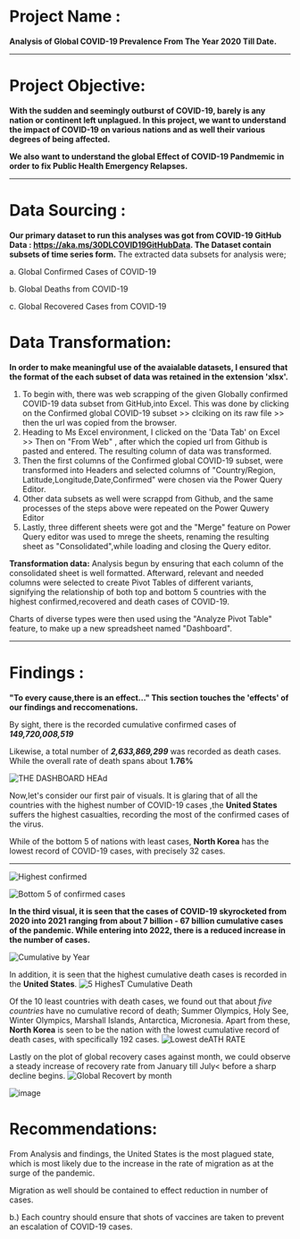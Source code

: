 # Project Name : 

**Analysis of Global COVID-19 Prevalence From The Year 2020 Till Date.**

---
# Project Objective: 

**With the sudden and seemingly outburst of COVID-19, barely is any nation or continent left unplagued. In this project, we want to understand the impact of COVID-19 on various nations and as well their various degrees of being affected.**

**We also want to  understand the global Effect of COVID-19 Pandmemic in order to fix Public Health Emergency Relapses.**

---
# Data Sourcing : 

**Our primary dataset to run this analyses was got from COVID-19 GitHub Data : https://aka.ms/30DLCOVID19GitHubData.
The Dataset contain subsets of time series form.**
The extracted data subsets for analysis were;

a. Global Confirmed Cases of COVID-19

b. Global Deaths from COVID-19

c. Global Recovered Cases from COVID-19
                  
# Data Transformation: 

**In order to make meaningful use of the avaialable datasets, I ensured that the format of the each subset of data was retained in the extension 'xlsx'.**

1) To begin with, there was web scrapping of the given Globally confirmed COVID-19 data subset from GitHub,into Excel. This was done by clicking on the Confirmed global COVID-19 subset >> clciking on its raw file >> then the url was copied from the browser.
2) Heading to Ms Excel environment, I clicked on the 'Data Tab' on Excel >> Then on  "From Web" , after which the copied url from Github is pasted and entered. The resulting column of data was transformed.
3) Then the first columns of the Confirmed global COVID-19 subset, were transformed into Headers and selected columns of "Country/Region, Latitude,Longitude,Date,Confirmed" were chosen via the Power Query Editor.
4) Other data subsets as well were scrappd from Github, and the same processes of the steps above were repeated on the Power Quwery Editor
5) Lastly, three different sheets were got and the "Merge" feature on Power Query editor was used to mrege the sheets, renaming the resulting sheet as "Consolidated",while loading and closing the Query editor.

**Transformation data:**
Analysis begun by ensuring that each column of the consolidated sheet is well formatted.
Afterward, relevant and needed columns were selected to create Pivot Tables of different variants, signifying the relationship of both top and bottom 5 countries with the highest confirmed,recovered and death cases of COVID-19.

Charts of diverse types were then used using the "Analyze Pivot Table" feature, to make up a new spreadsheet named "Dashboard".

---

# Findings : 

**"To every cause,there is an effect..." This section touches the 'effects' of our findings and reccomenations.**

 By sight, there is the recorded cumulative confirmed cases of  **_149,720,008,519_**
 
 Likewise, a total number of  **_2,633,869,299_**  was recorded as death cases.
 While the overall rate of death spans about **1.76%**

 ![THE DASHBOARD HEAd](https://user-images.githubusercontent.com/107119554/174418235-f5f19442-45a6-4ed9-937a-e04a94206466.PNG)

 
 Now,let's consider our first pair of visuals. It is glaring that of all the countries with the highest number of COVID-19 cases ,the **United States** 
 suffers the highest casualties, recording the most of the confirmed cases of the virus.
 
 While of the bottom 5 of nations with least cases, **North Korea** has the lowest record of COVID-19 cases, with precisely 32 cases. 


---
![Highest confirmed](https://user-images.githubusercontent.com/107119554/174417228-3aba5534-3398-466d-960d-d06c415717b5.PNG)

![Bottom 5 of confirmed cases](https://user-images.githubusercontent.com/107119554/174417600-8c069ee7-bfc1-4f2d-9099-a4150cfef1f0.PNG)

**In the third visual, it is seen that the cases of COVID-19 skyrocketed from 2020 into 2021 ranging from about 7 billion - 67 billion cumulative cases of the pandemic. While entering into 2022, there is a reduced increase in the number of cases.**


![Cumulative by Year](https://user-images.githubusercontent.com/107119554/174418213-ada61e53-bad4-41e8-bb4d-4a0a39bc80fc.PNG)

In addition, it is seen that the highest cumulative death cases is recorded in the **United States**. 
![5 HighesT Cumulative Death](https://user-images.githubusercontent.com/107119554/174912565-08d7a76a-93ad-4be5-a4fb-79e9b09d09d3.PNG)


Of the 10 least countries with death cases, we found out that about _five countries_ have no cumulative record of death;  Summer Olympics,
Holy See, Winter Olympics, Marshall Islands, Antarctica, Micronesia.  Apart from these, **North Korea** is seen to be the nation with the lowest cumulative record of death cases, with specifically 192 cases.
![Lowest deATH RATE](https://user-images.githubusercontent.com/107119554/174912969-8d562003-8e03-43fb-a846-fc9cc2a4d529.PNG)

Lastly on the plot of global recovery cases against month, we could observe a steady increase of recovery rate from January till July< before a sharp decline begins.
![Global Recovert by month](https://user-images.githubusercontent.com/107119554/174913259-34d6edf4-d9f9-4ac9-826d-552d7e7ead60.PNG)

![image](https://user-images.githubusercontent.com/107119554/174911639-446d10c3-0af9-419d-8c2a-f862adb56952.png)



# Recommendations: 

From Analysis and findings, the United States is the most plagued state, which is most likely due to the increase in the rate of migration as at the surge of the pandemic. 

Migration as well should be contained to effect reduction in number of cases. 

b.) Each country should ensure that shots of vaccines are taken to prevent an escalation of COVID-19 cases. 







